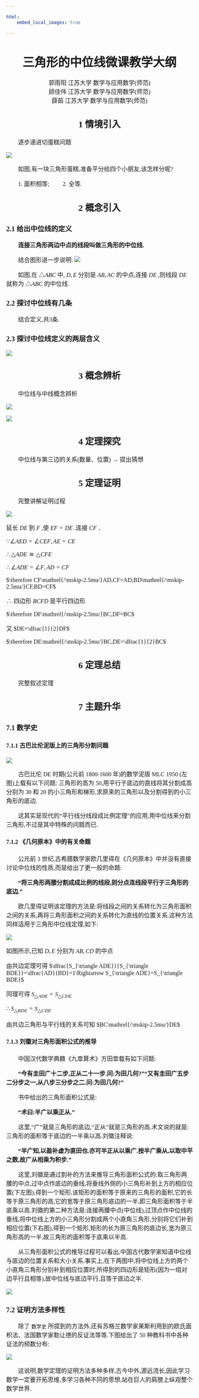 ```yaml
---

html:
    embed_local_images: true

---
```


<!-- Title : Markdown Template -->
<!-- Author : Albus Guo -->
<!-- Version : 0.1 -->
<!-- Update : 2023.2.4 -->

<font face = "方正仿宋_GBK">
<font size = 3>



# <Center>三角形的中位线微课教学大纲</Center>

<Center>郭雨阳 江苏大学 数学与应用数学(师范)</Center>

<Center>顾佳伟 江苏大学 数学与应用数学(师范)</Center>

<Center>薛茹 江苏大学 数学与应用数学(师范)</Center>

## <Center>1 情境引入</Center>

&emsp;&emsp;逐步递进切蛋糕问题

![](fig/fig3.png)

&emsp;&emsp;如图,有一块三角形蛋糕,准备平分给四个小朋友,该怎样分呢?

&emsp;&emsp;1. 面积相等;
&emsp;&emsp;2. 全等.


## <Center>2 概念引入</Center>

### 2.1 给出中位线的定义 

&emsp;&emsp;**连接三角形两边中点的线段叫做三角形的中位线.**

&emsp;&emsp;结合图形进一步说明:
![](fig/fig1.png)

&emsp;&emsp;如图,在 $\triangle ABC$ 中, $D,E$ 分别是 $AB,AC$ 的中点,连接 $DE$ ,则线段 $DE$ 就称为 $\triangle ABC$ 的中位线.

### 2.2 探讨中位线有几条

&emsp;&emsp;结合定义,共3条.

### 2.3 探讨中位线定义的两层含义
![](fig/2023-01-28-17-08-17.png)


## <Center>3 概念辨析</Center>

&emsp;&emsp;中位线与中线概念辨析

![](fig/2023-01-28-17-17-09.png)

![](fig/2023-01-28-17-13-19.png)


## <Center>4 定理探究</Center>

&emsp;&emsp;中位线与第三边的关系(数量、位置) $\rightarrow$ 提出猜想


## <Center>5 定理证明</Center>

&emsp;&emsp;完整讲解证明过程

![](fig/fig2.png)

延长 $DE$ 到 $F$ ,使 $EF=DE$ .连接 $CF$ ．

$\because\angle AED=\angle CEF,AE=CE$

$\therefore\triangle ADE\cong\triangle CFE$

$\therefore\angle ADE=\angle F,AD=CF$

$\therefore CF\mathrel{/\mskip-2.5mu/}AD,CF=AD,BD\mathrel{/\mskip-2.5mu/}CF,BD=CF$

$\therefore$ 四边形 $BCFD$ 是平行四边形

$\therefore DF\mathrel{/\mskip-2.5mu/}BC,DF=BC$

又 $DE=\dfrac{1}{2}DF$

$\therefore DE\mathrel{/\mskip-2.5mu/}BC,DE=\dfrac{1}{2}BC$



## <Center>6 定理总结</Center>

&emsp;&emsp;完整叙述定理


## <Center>7 主题升华</Center>

### 7.1 数学史

#### 7.1.1 古巴比伦泥版上的三角形分割问题

![](fig/2023-01-28-17-35-34.png)

&emsp;&emsp;古巴比伦 DE 时期(公元前 1800-1600 年)的数学泥版 MLC 1950 (左图)上载有以下问题: 三角形的高为 50,用平行于底边的直线将其分割成高分别为 30 和 20 的小三角形和梯形,求原来的三角形以及分割得到的小三角形的底边.

&emsp;&emsp;这其实是现代的“平行线分线段成比例定理”的应用,用中位线来分割三角形,不过是其中特殊的问题而已.

#### 7.1.2 《几何原本》中的有关命题

&emsp;&emsp;公元前 3 世纪,古希腊数学家欧几里得在《几何原本》中并没有直接讨论中位线的性质,而是给出了更一般的命题:

&emsp;&emsp;**“将三角形两腰分割成成比例的线段,则分点连线段平行于三角形的底边.”**

&emsp;&emsp;欧几里得证明该定理的方法是:将线段之间的关系转化为三角形面积之间的关系,再将三角形面积之间的关系转化为直线的位置关系.这种方法同样适用于三角形中位线定理,如下:

![](fig/2023-01-28-19-18-23.png)

如图所示,已知 $D,E$ 分别为 $AB,CD$ 的中点

由共边定理可得 $\dfrac{S_{\triangle ADE}}{S_{\triangle BDE}}=\dfrac{AD}{BD}=1\Rightarrow S_{\triangle ADE}=S_{\triangle BDE}$

同理可得 $S_{\triangle ADE}=S_{\triangle CDE}$

$\therefore S_{\triangle BDE}=S_{\triangle CDE}$

由共边三角形与平行线的关系可知 $BC\mathrel{/\mskip-2.5mu/}DE$

#### 7.1.3 刘徽对三角形面积公式的推导

&emsp;&emsp;中国汉代数学典籍《九章算术》方田章载有如下问题:

&emsp;&emsp;**“今有圭田广十二步,正从二十一步.问:为田几何?”“又有圭田广五步二分步之一,从八步三分步之二.问:为田几何?”**

&emsp;&emsp;书中给出的三角形面积公式是:

&emsp;&emsp;**“术曰:半广以乘正从.”**

&emsp;&emsp;这里,“广”就是三角形的底边,“正从”就是三角形的高.术文说的就是:三角形的面积等于底边的一半乘以高.刘徽注释说:

&emsp;&emsp;**“半广知,以盈补虚为直田也.亦可半正从以乘广.按半广乘从,以取中平之数,故广从相乘为积步.”**

&emsp;&emsp;这里,刘徽是通过割补的方法来推导三角形面积公式的:取三角形两腰的中点,过中点作底边的垂线,将垂线外侧的小三角形补到上方的相应位置(下左图),得到一个矩形,该矩形的面积等于原来的三角形的面积,它的长等于原三角形的高,它的宽等于原三角形底边的一半,即三角形面积等于半底乘以高.刘徽的第二种方法是:连接两腰中点(中位线),过顶点作中位线的垂线,将中位线上方的小三角形分割成两个小直角三角形,分别将它们补到相应位置(下右图),得到一个矩形,矩形的长为原三角形的底边长,宽为原三角形高的一半,故三角形的面积等于底乘以半高.

&emsp;&emsp;从三角形面积公式的推导过程可以看出,中国古代数学家知道中位线与底边的位置关系和大小关系.事实上,在下两图中,将中位线上方的两个小直角三角形分别补到相应位置时,所得到的四边形是矩形(因为一组对边平行且相等),故中位线与底边平行,且等于底边之半.

![](fig/2023-01-28-19-36-36.png)


### 7.2 证明方法多样性

&emsp;&emsp;除了 `数学史` 所提到的方法外,还有苏格兰数学家莱斯利用到的欧氏面积法、法国数学家勒让德的反证法等等.下图给出了 50 种教科书中各种证法的频数分布:

![](fig/fig_南丁格尔图.png)

&emsp;&emsp;这说明,数学定理的证明方法多种多样,古今中外,源远流长,因此学习数学一定要开拓思维,多学习各种不同的思想,站在巨人的肩膀上纵观整个数学世界. 




<script type="text/javascript" src="http://cdn.mathjax.org/mathjax/latest/MathJax.js?config=TeX-AMS-MML_HTMLorMML"></script>
<script type="text/x-mathjax-config">
    MathJax.Hub.Config({ tex2jax: {inlineMath: [['$', '$']]}, messageStyle: "none" });
</script>